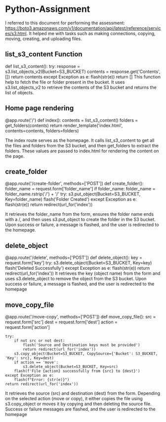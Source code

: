 # Python-Assignment

I referred to this document for performing the assessment: https://boto3.amazonaws.com/v1/documentation/api/latest/reference/services/s3.html. It helped me with tasks such as making connections, copying, moving, creating, and uploading files.

<h2>list_s3_content Function </h2>

def list_s3_content():
    try:
        response = s3.list_objects_v2(Bucket=S3_BUCKET)
        contents = response.get('Contents', [])
        return contents
    except Exception as e:
        flash(str(e))
        return []
This function help to fetch the file or folder present in the bucket. It uses s3.list_objects_v2 to retrieve the contents of the S3 bucket and returns the list of objects.

<h2> Home page rendering</h2>

@app.route('/')
def index():
    contents = list_s3_content()
    folders = get_folders(contents)
    return render_template('index.html', contents=contents, folders=folders)

The index route serves as the homepage. It calls list_s3_content to get all the files and folders from the S3 bucket, and then get_folders to extract the folders. These values are passed to index.html for rendering the content on the page.

<h2>create_folder</h2>

@app.route('/create-folder', methods=['POST'])
def create_folder():
    folder_name = request.form['folder_name']
    if folder_name:
        folder_name = folder_name.rstrip('/') + '/'
        try:
            s3.put_object(Bucket=S3_BUCKET, Key=folder_name)
            flash('Folder Created')
        except Exception as e:
            flash(str(e))
    return redirect(url_for('index'))

It retrieves the folder_name from the form, ensures the folder name ends with a /, and then uses s3.put_object to create the folder in the S3 bucket.
Upon success or failure, a message is flashed, and the user is redirected to the homepage.

<h2> delete_object </h2>

@app.route('/delete', methods=['POST'])
def delete_object():
    key = request.form['key']
    try:
        s3.delete_object(Bucket=S3_BUCKET, Key=key)
        flash('Deleted Successfully')
    except Exception as e:
        flash(str(e))
    return redirect(url_for('index'))
It retrieves the key (object name) from the form and uses s3.delete_object to remove the object from the S3 bucket. Upon success or failure, a message is flashed, and the user is redirected to the homepage

<h2>move_copy_file</h2>

@app.route('/move-copy', methods=['POST'])
def move_copy_file():
    src = request.form['src']
    dest = request.form['dest']
    action = request.form['action']

    try:
        if not src or not dest:
            flash('Source and Destination keys must be provided')
            return redirect(url_for('index'))
        s3.copy_object(Bucket=S3_BUCKET, CopySource={'Bucket': S3_BUCKET, 'Key': src}, Key=dest)
        if action == 'move':
            s3.delete_object(Bucket=S3_BUCKET, Key=src)
        flash(f'File {action} successfully from {src} to {dest}')
    except Exception as e:
        flash(f"Error: {str(e)}")
    return redirect(url_for('index'))
    
It retrieves the source (src) and destination (dest) from the form. Depending on the selected action (move or copy), it either copies the file using s3.copy_object or moves it by copying and then deleting the source file.
Success or failure messages are flashed, and the user is redirected to the homepage
